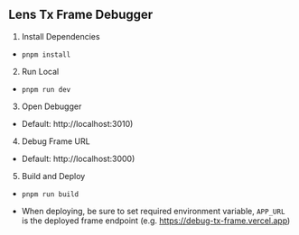 ## Lens Tx Frame Debugger

1. Install Dependencies

- `pnpm install`

2. Run Local

- `pnpm run dev`

3. Open Debugger

- Default: http://localhost:3010)

4. Debug Frame URL

- Default: http://localhost:3000)

5. Build and Deploy

- `pnpm run build`

- When deploying, be sure to set required environment variable, `APP_URL` is the deployed frame endpoint (e.g. https://debug-tx-frame.vercel.app)
